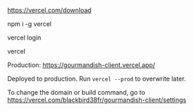 https://vercel.com/download

npm i -g vercel

vercel login

vercel

Production: https://gourmandish-client.vercel.app/

Deployed to production. Run `vercel --prod` to overwrite later.

To change the domain or build command, go to https://vercel.com/blackbird38fr/gourmandish-client/settings